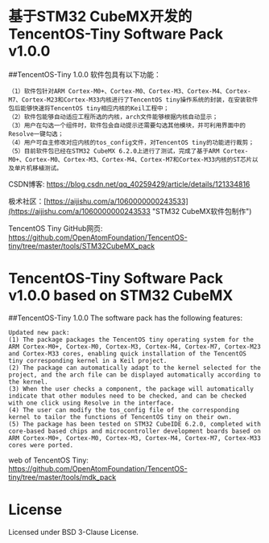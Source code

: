 # 基于STM32 CubeMX开发的TencentOS-Tiny Software Pack v1.0.0
##TencentOS-Tiny 1.0.0
软件包具有以下功能：

	（1）软件包针对ARM Cortex-M0+、Cortex-M0、Cortex-M3、Cortex-M4、Cortex-M7、Cortex-M23和Cortex-M33内核进行了TencentOS tiny操作系统的封装，在安装软件包后能够快速将TencentOS tiny相应内核的Keil工程中；
	（2）软件包能够自动适应工程所选的内核，arch文件能够根据内核自动显示；
	（3）用户在勾选一个组件时，软件包会自动提示还需要勾选其他模块，并可利用界面中的Resolve一键勾选；
	（4）用户可自主修改对应内核的tos_config文件，对TencentOS tiny的功能进行裁剪；
	（5）目前软件包已经在STM32 CubeMX 6.2.0上进行了测试，完成了基于ARM Cortex-M0+、Cortex-M0、Cortex-M3、Cortex-M4、Cortex-M7和Cortex-M33内核的ST芯片以及单片机移植测试。

CSDN博客: <https://blog.csdn.net/qq_40259429/article/details/121334816>

极术社区：[https://aijishu.com/a/1060000000243533](https://aijishu.com/a/1060000000243533 "STM32 CubeMX软件包制作")

TencentOS Tiny GitHub网页: <https://github.com/OpenAtomFoundation/TencentOS-tiny/tree/master/tools/STM32CubeMX_pack>


# TencentOS-Tiny Software Pack v1.0.0 based on STM32 CubeMX
##TencentOS-Tiny 1.0.0
The software pack has the following features:

	Updated new pack:
	(1) The package packages the TencentOS tiny operating system for the ARM Cortex-M0+, Cortex-M0, Cortex-M3, Cortex-M4, Cortex-M7, Cortex-M23 and Cortex-M33 cores, enabling quick installation of the TencentOS tiny corresponding kernel in a Keil project.
	(2) The package can automatically adapt to the kernel selected for the project, and the arch file can be displayed automatically according to the kernel.
	(3) When the user checks a component, the package will automatically indicate that other modules need to be checked, and can be checked with one click using Resolve in the interface.
	(4) The user can modify the tos_config file of the corresponding kernel to tailor the functions of TencentOS tiny on their own.
	(5) The package has been tested on STM32 CubeIDE 6.2.0, completed with core-based based chips and microcontroller development boards based on ARM Cortex-M0+, Cortex-M0, Cortex-M3, Cortex-M4, Cortex-M7, Cortex-M33 cores were ported.

web of TencentOS Tiny: <https://github.com/OpenAtomFoundation/TencentOS-tiny/tree/master/tools/mdk_pack>
# License
Licensed under BSD 3-Clause License.

